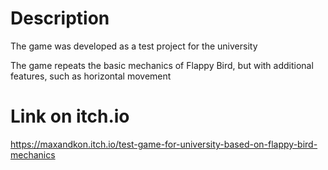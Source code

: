 # Description 
The game was developed as a test project for the university

The game repeats the basic mechanics of Flappy Bird, but with additional features, such as horizontal movement

# Link on itch.io
https://maxandkon.itch.io/test-game-for-university-based-on-flappy-bird-mechanics
